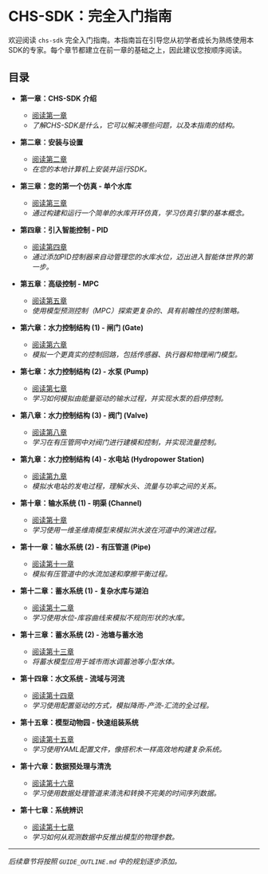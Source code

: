 # CHS-SDK：完全入门指南

欢迎阅读 `chs-sdk` 完全入门指南。本指南旨在引导您从初学者成长为熟练使用本SDK的专家。每个章节都建立在前一章的基础之上，因此建议您按顺序阅读。

## 目录

*   **第一章：CHS-SDK 介绍**
    *   [阅读第一章](./01-Introduction.md)
    *   *了解CHS-SDK是什么，它可以解决哪些问题，以及本指南的结构。*

*   **第二章：安装与设置**
    *   [阅读第二章](./02-Installation-and-Setup.md)
    *   *在您的本地计算机上安装并运行SDK。*

*   **第三章：您的第一个仿真 - 单个水库**
    *   [阅读第三章](./03-Core-Concepts-Simulation.md)
    *   *通过构建和运行一个简单的水库开环仿真，学习仿真引擎的基本概念。*

*   **第四章：引入智能控制 - PID**
    *   [阅读第四章](./04-Intelligent-Control-PID.md)
    *   *通过添加PID控制器来自动管理您的水库水位，迈出进入智能体世界的第一步。*

*   **第五章：高级控制 - MPC**
    *   [阅读第五章](./05-Advanced-Control-MPC.md)
    *   *使用模型预测控制（MPC）探索更复杂的、具有前瞻性的控制策略。*

*   **第六章：水力控制结构 (1) - 闸门 (Gate)**
    *   [阅读第六章](./06-Gates.md)
    *   *模拟一个更真实的控制回路，包括传感器、执行器和物理闸门模型。*

*   **第七章：水力控制结构 (2) - 水泵 (Pump)**
    *   [阅读第七章](./07-Pumps.md)
    *   *学习如何模拟由能量驱动的输水过程，并实现水泵的启停控制。*

*   **第八章：水力控制结构 (3) - 阀门 (Valve)**
    *   [阅读第八章](./08-Valves.md)
    *   *学习在有压管网中对阀门进行建模和控制，并实现流量控制。*

*   **第九章：水力控制结构 (4) - 水电站 (Hydropower Station)**
    *   [阅读第九章](./09-Hydropower.md)
    *   *模拟水电站的发电过程，理解水头、流量与功率之间的关系。*

*   **第十章：输水系统 (1) - 明渠 (Channel)**
    *   [阅读第十章](./10-Channels.md)
    *   *学习使用一维圣维南模型来模拟洪水波在河道中的演进过程。*

*   **第十一章：输水系统 (2) - 有压管道 (Pipe)**
    *   [阅读第十一章](./11-Pipes.md)
    *   *模拟有压管道中的水流加速和摩擦平衡过程。*

*   **第十二章：蓄水系统 (1) - 复杂水库与湖泊**
    *   [阅读第十二章](./12-Reservoirs-Advanced.md)
    *   *学习使用水位-库容曲线来模拟不规则形状的水库。*

*   **第十三章：蓄水系统 (2) - 池塘与蓄水池**
    *   [阅读第十三章](./13-Ponds-Tanks.md)
    *   *将蓄水模型应用于城市雨水调蓄池等小型水体。*

*   **第十四章：水文系统 - 流域与河流**
    *   [阅读第十四章](./14-Hydrology.md)
    *   *学习使用配置驱动的方式，模拟降雨-产流-汇流的全过程。*

*   **第十五章：模型动物园 - 快速组装系统**
    *   [阅读第十五章](./15-Model-Zoo.md)
    *   *学习使用YAML配置文件，像搭积木一样高效地构建复杂系统。*

*   **第十六章：数据预处理与清洗**
    *   [阅读第十六章](./16-Data-Preprocessing.md)
    *   *学习使用数据处理管道来清洗和转换不完美的时间序列数据。*

*   **第十七章：系统辨识**
    *   [阅读第十七章](./17-System-Identification.md)
    *   *学习如何从观测数据中反推出模型的物理参数。*

---

*后续章节将按照 `GUIDE_OUTLINE.md` 中的规划逐步添加。*
